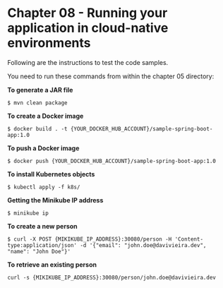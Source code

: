 # Chapter 08 - Running your application in cloud-native environments
Following are the instructions to test the code samples.

You need to run these commands from within the chapter 05 directory:

**To generate a JAR file**
```
$ mvn clean package
```

**To create a Docker image**
```
$ docker build . -t {YOUR_DOCKER_HUB_ACCOUNT}/sample-spring-boot-app:1.0   
```

**To push a Docker image**
```
$ docker push {YOUR_DOCKER_HUB_ACCOUNT}/sample-spring-boot-app:1.0  
```

**To install Kubernetes objects**
```
$ kubectl apply -f k8s/
```

**Getting the Minikube IP address**
```
$ minikube ip
```

**To create a new person**
```
$ curl -X POST {MIKIKUBE_IP_ADDRESS}:30080/person -H 'Content-type:application/json' -d '{"email": "john.doe@davivieira.dev", "name": "John Doe"}'
```

**To retrieve an existing person**
```
curl -s {MIKIKUBE_IP_ADDRESS}:30080/person/john.doe@davivieira.dev
```